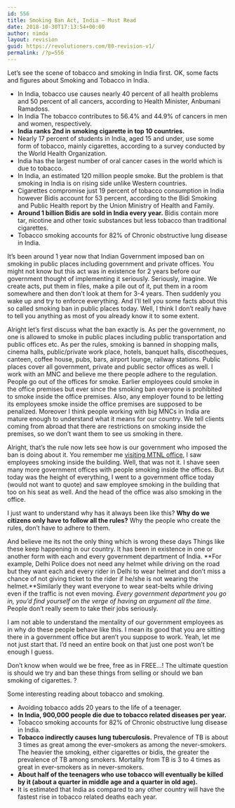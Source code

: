 ```yaml
---
id: 556
title: Smoking Ban Act, India – Must Read
date: 2018-10-30T17:13:54+00:00
author: nimda
layout: revision
guid: https://revolutioners.com/80-revision-v1/
permalink: /?p=556
---
```

Let’s see the scene of tobacco and smoking in India first. OK, some facts and figures about Smoking and Tobacco in India.

  * In India, tobacco use causes nearly 40 percent of all health problems and 50 percent of all cancers, according to Health Minister, Anbumani Ramadoss.
  * In India The tobacco contributes to 56.4% and 44.9% of cancers in men and women, respectively.
  * **India ranks 2nd in smoking cigarette in top 10 countries.**
  * Nearly 17 percent of students in India, aged 15 and under, use some form of tobacco, mainly cigarettes, according to a survey conducted by the World Health Organization.
  * India has the largest number of oral cancer cases in the world which is due to tobacco.
  * In India, an estimated 120 million people smoke. But the problem is that smoking in India is on rising side unlike Western countries.
  * Cigarettes compromise just 19 percent of tobacco consumption in India however Bidis account for 53 percent, according to the Bidi Smoking and Public Health report by the Union Ministry of Health and Family.
  * **Around 1 billion Bidis are sold in India every year.** Bidis contain more tar, nicotine and other toxic substances but less tobacco than traditional cigarettes.
  * Tobacco smoking accounts for 82% of Chronic obstructive lung disease in India.

It’s been around 1 year now that Indian Government imposed ban on smoking in public places including government and private offices. You might not know but this act was in existence for 2 years before our government thought of implementing it seriously. Seriously, imagine. We create acts, put them in files, make a pile out of it, put them in a room somewhere and then don’t look at them for 3-4 years. Then suddenly you wake up and try to enforce everything. And I’ll tell you some facts about this so called smoking ban in public places today. Well, I think I don’t really have to tell you anything as most of you already know it to some extent.

Alright let’s first discuss what the ban exactly is. As per the government, no one is allowed to smoke in public places including public transportation and public offices etc. As per the rules, smoking is banned in shopping malls, cinema halls, public/private work place, hotels, banquet halls, discotheques, canteen, coffee house, pubs, bars, airport lounge, railway stations. Public places cover all government, private and public sector offices as well. I work with an MNC and believe me there people adhere to the regulation. People go out of the offices for smoke. Earlier employees could smoke in the office premises but ever since the smoking ban everyone is prohibited to smoke inside the office premises. Also, any employer found to be letting its employees smoke inside the office premises are supposed to be penalized. Moreover I think people working with big MNCs in India are mature enough to understand what it means for our country. We tell clients coming from abroad that there are restrictions on smoking inside the premises, so we don’t want them to see us smoking in there.

<span id="more-2359"></span>Alright, that’s the rule now lets see how is our government who imposed the ban is doing about it. You remember me [visiting MTNL office](https://web.archive.org/web/20130308104834/http://www.revolutioners.com/visit-to-mtnl-sanchaar-haat-a-must-read/), I saw employees smoking inside the building. Well, that was not it. I shave seen many more government offices with people smoking inside the offices. But today was the height of everything, I went to a government office today (would not want to quote) and saw employee smoking in the building that too on his seat as well. And the head of the office was also smoking in the office.

I just want to understand why has it always been like this? **Why do we citizens only have to follow all the rules?** Why the people who create the rules, don’t have to adhere to them.

And believe me its not the only thing which is wrong these days Things like these keep happening in our country. It has been in existence in one or another form with each and every government department of India. **For example, Delhi Police does not need any helmet while driving on the road but they want each and every rider in Delhi to wear helmet and don’t miss a chance of not giving ticket to the rider if he/she is not wearing the helmet.**Similarly they want everyone to wear seat-belts while driving even if the traffic is not even moving. _Every government department you go in, you’d find yourself on the verge of having an argument all the time_. People don’t really seem to take their jobs seriously.

I am not able to understand the mentality of our government employees as in why do these people behave like this. I mean its good that you are sitting there in a government office but aren’t you suppose to work. Yeah, let me not just start that. I’d need an entire book on that just one post won’t be enough I guess.

Don’t know when would we be free, free as in FREE…! The ultimate question is should we try and ban these things from selling or should we ban smoking of cigarettes. ?

Some interesting reading about tobacco and smoking.

  * Avoiding tobacco adds 20 years to the life of a teenager.
  * **In India, 900,000 people die due to tobacco related diseases per year.**
  * Tobacco smoking accounts for 82% of Chronic obstructive lung disease in India.
  * **Tobacco indirectly causes lung tuberculosis.** Prevalence of TB is about 3 times as great among the ever-smokers as among the never-smokers. The heavier the smoking, either cigarettes or bidis, the greater the prevalence of TB among smokers. Mortality from TB is 3 to 4 times as great in ever-smokers as in never-smokers.
  * **About half of the teenagers who use tobacco will eventually be killed by it (about a quarter in middle age and a quarter in old age).**
  * It is estimated that India as compared to any other country will have the fastest rise in tobacco related deaths each year.